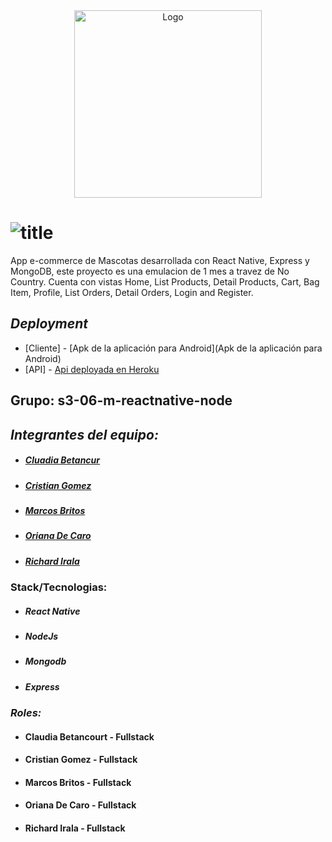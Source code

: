 <div align="center">
  <a href="https://github.com/othneildrew/Best-README-Template">
    <img src="https://i.ibb.co/pfH7wrK/f1e1a3603342.png" alt="Logo" width="300" height="300">
  </a>
</div>

<div>
 <h1><img src="https://i.ibb.co/zsN34By/127965b46dea.png" alt="title"></h1>
</div>

App e-commerce de Mascotas desarrollada con React Native, Express y MongoDB, este proyecto es una emulacion de 1 mes a travez de No Country. Cuenta con vistas Home, List Products, Detail Products, Cart, Bag Item, Profile, List Orders, Detail Orders, Login and Register.

## _Deployment_

- [Cliente] - [Apk de la aplicación para Android](Apk de la aplicación para Android) 
- [API] - [Api deployada en Heroku](https://api-s306.herokuapp.com/)


## Grupo:  s3-06-m-reactnative-node

## _Integrantes del equipo:_
* ##### [Cluadia Betancur](https://www.linkedin.com/in/claudia-betancourt-morales/) #####
* ##### [Cristian Gomez](https://www.linkedin.com/in/cristian-hernan-gomez-2849301b4/) #####
* ##### [Marcos Britos](https://www.linkedin.com/in/marcos-britos/) #####
* ##### [Oriana De Caro](https://www.linkedin.com/in/oriana-de-caro/) #####
* ##### [Richard Irala](https://www.linkedin.com/in/richard-miguel-irala-5139a2217/) #####


### Stack/Tecnologias:
* ##### React Native #####
* ##### NodeJs #####
* ##### Mongodb #####
* ##### Express #####


### _Roles:_
* #### Claudia Betancourt - Fullstack ###
* #### Cristian Gomez - Fullstack ###
* #### Marcos Britos - Fullstack ###
* #### Oriana De Caro - Fullstack ###
* #### Richard Irala - Fullstack ###


